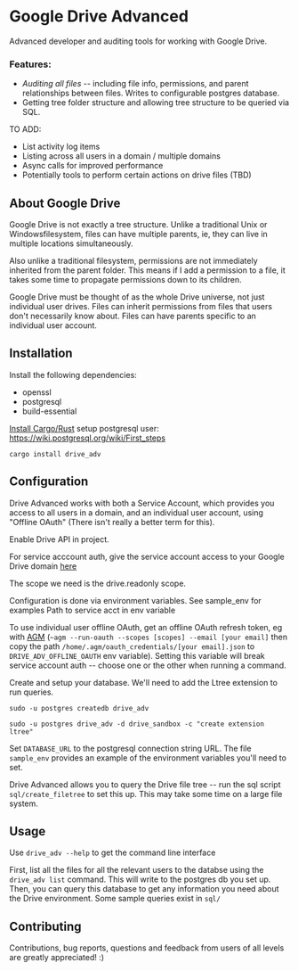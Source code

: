# Google Drive Advanced

Advanced developer and auditing tools for working with Google Drive.

### Features:

* *Auditing all files* -- including file info, permissions, and parent relationships between files. Writes to configurable postgres database.
* Getting tree folder structure and allowing tree structure to be queried via SQL.

TO ADD:
* List activity log items
* Listing across all users in a domain / multiple domains
* Async calls for improved performance
* Potentially tools to perform certain actions on drive files (TBD)

## About Google Drive

Google Drive is not exactly a tree structure. Unlike a traditional Unix or Windowsfilesystem, files can have multiple parents, ie, they can live in multiple locations simultaneously.

Also unlike a traditional filesystem, permissions are not immediately inherited from the parent folder. This means if I add a permission to a file, it takes some time to propagate permissions down to its children.

Google Drive must be thought of as the whole Drive universe, not just individual user drives. Files can inherit permissions from files that users don't necessarily know about. Files can have parents specific to an individual user account.

## Installation

Install the following dependencies:

* openssl
* postgresql
* build-essential

[Install Cargo/Rust](https://doc.rust-lang.org/cargo/getting-started/installation.html)
setup postgresql user: https://wiki.postgresql.org/wiki/First_steps

`cargo install drive_adv` 

## Configuration

Drive Advanced works with both a Service Account, which provides you access to all users in a domain, and an individual user account, using "Offline OAuth" (There isn't really a better term for this).

Enable Drive API in project.

For service acccount auth, give the service account access to your Google Drive domain [here](https://developers.google.com/admin-sdk/directory/v1/guides/delegation#delegate_domain-wide_authority_to_your_service_account)

The scope we need is the drive.readonly scope.

Configuration is done via environment variables. See sample_env for examples
Path to service acct in env variable

To use individual user offline OAuth, get an offline OAuth refresh token, eg with [AGM](https://github.com/Cloudbakers/agm) (`~agm --run-oauth --scopes [scopes] --email [your email]` then copy the path `/home/.agm/oauth_credentials/[your email].json` to `DRIVE_ADV_OFFLINE_OAUTH` env variable). Setting this variable will break service account auth -- choose one or the other when running a command.

Create and setup your database. We'll need to add the Ltree extension to run queries.

```
sudo -u postgres createdb drive_adv

sudo -u postgres drive_adv -d drive_sandbox -c "create extension ltree"
```

Set `DATABASE_URL` to the postgresql connection string URL. The file `sample_env` provides an example of the environment variables you'll need to set.  

Drive Advanced allows you to query the Drive file tree -- run the sql script `sql/create_filetree` to set this up. This may take some time on a large file system.

## Usage 

Use `drive_adv --help` to get the command line interface

First, list all the files for all the relevant users to the databse using the `drive_adv list` command. This will write to the postgres db you set up. Then, you can query this database to get any information you need about the Drive environment. Some sample queries exist in `sql/`


## Contributing

Contributions, bug reports, questions and feedback from users of all levels are greatly appreciated! :)
